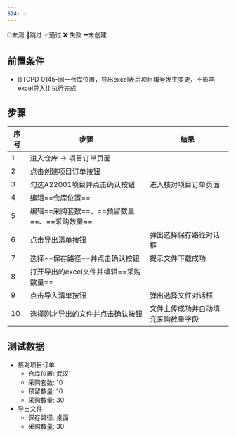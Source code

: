 ```yaml
---
S24: ✅
---
```

◻️未测    🚫跳过     ✅通过    ❌ 失败    ➖未创建

## 前置条件

- [[TCPD_0145-同一仓库位置，导出excel表后项目编号发生变更，不影响excel导入]] 执行完成

## 步骤

| 序号  | 步骤                           | 结果                |
| --- | ---------------------------- | ----------------- |
| 1   | 进入仓库 -> 项目订单页面               |                   |
| 2   | 点击创建项目订单按钮                   |                   |
| 3   | 勾选A22001项目并点击确认按钮            | 进入核对项目订单页面        |
| 4   | 编辑==仓库位置==                   |                   |
| 5   | 编辑==采购套数==、==预留数量==、==采购数量== |                   |
| 6   | 点击导出清单按钮                     | 弹出选择保存路径对话框       |
| 7   | 选择==保存路径==并点击确认按钮            | 提示文件下载成功          |
| 8   | 打开导出的excel文件并编辑==采购数量==      |                   |
| 9   | 点击导入清单按钮                     | 弹出选择文件对话框         |
| 10  | 选择刚才导出的文件并点击确认按钮             | 文件上传成功并自动填充采购数量字段 |

## 测试数据

- 核对项目订单
	- 仓库位置: 武汉
	- 采购套数: 10
	- 预留数量: 10
	- 采购数量: 30
- 导出文件
	- 保存路径: 桌面
	- 采购数量: 30
